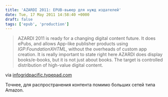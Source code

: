 ```yaml
---
title: 'AZARDI 2011: EPUB-вьюер для нужд издателей'
date: Tue, 17 May 2011 14:58:40 +0000
draft: false
tags: ['epub', 'production']
---
```


> AZARDI 2011 is ready for a changing digital content future. It does ePubs, and allows App-like publisher products using _IGP:FoundationXHTML_, without the overheads of custom app creation. It is really important to state right here AZARDI does display books/e-books, but it is not just about books. The target is controlled distribution of high-value digital content.

via [infogridpacific.typepad.com](http://infogridpacific.typepad.com/digitalpublishing/2011/05/azardi-2011.html)

Точнее, для распространения контента помимо больших сетей типа Amazon.
